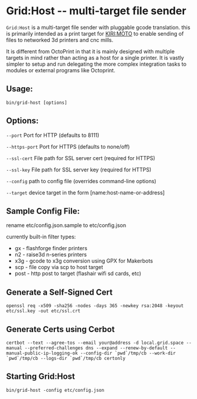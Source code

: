 # Grid:Host -- multi-target file sender

`Grid:Host` is a multi-target file sender with pluggable gcode
translation. this is primarily intended as a print target for
[KIRI:MOTO](https://grid.space/kiri/) to enable sending of files
to networked 3d printers and cnc mills.

It is different from OctoPrint in that it is mainly designed with
multiple targets in mind rather than acting as a host for a single
printer. It is vastly simpler to setup and run delegating the more
complex integration tasks to modules or external programs like
Octoprint.


## Usage:

    bin/grid-host [options]


## Options:

`--port` Port for HTTP (defaults to 8111)

`--https-port` Port for HTTPS (defaults to none/off)

`--ssl-cert` File path for SSL server cert (required for HTTPS)

`--ssl-key` File path for SSL server key (required for HTTPS)

`--config` path to config file (overrides command-line options)

`--target` device target in the form [name:host-name-or-address]


## Sample Config File:

rename etc/config.json.sample to etc/config.json

currently built-in filter types:

* gx - flashforge finder printers
* n2 - raise3d n-series printers
* x3g - gcode to x3g conversion using GPX for Makerbots
* scp - file copy via scp to host target
* post - http post to target (flashair wifi sd cards, etc)


## Generate a Self-Signed Cert

    openssl req -x509 -sha256 -nodes -days 365 -newkey rsa:2048 -keyout etc/ssl.key -out etc/ssl.crt


## Generate Certs using Cerbot

	certbot --text --agree-tos --email your@address -d local.grid.space --manual --preferred-challenges dns --expand --renew-by-default --manual-public-ip-logging-ok --config-dir `pwd`/tmp/cb --work-dir `pwd`/tmp/cb --logs-dir `pwd`/tmp/cb certonly


## Starting Grid:Host

    bin/grid-host -config etc/config.json
